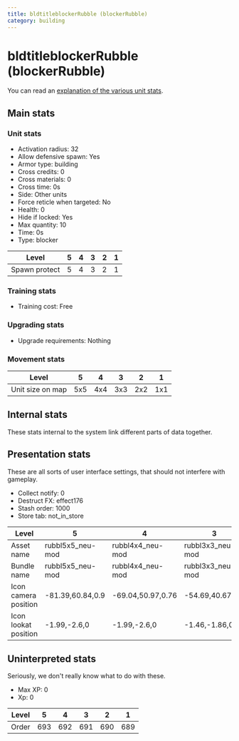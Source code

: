 ```yaml
---
title: bldtitleblockerRubble (blockerRubble)
category: building
---
```


# bldtitleblockerRubble (blockerRubble)

You can read an [explanation  of the various unit stats](unitexplained.md).

## Main stats

### Unit stats

  * Activation radius: 32
  * Allow defensive spawn: Yes
  * Armor type: building
  * Cross credits: 0
  * Cross materials: 0
  * Cross time: 0s
  * Side: Other units
  * Force reticle when targeted: No
  * Health: 0
  * Hide if locked: Yes
  * Max quantity: 10
  * Time: 0s
  * Type: blocker

|Level        |5|4|3|2|1|
|-------------|-|-|-|-|-|
|Spawn protect|5|4|3|2|1|


### Training stats

  * Training cost: Free

### Upgrading stats

  * Upgrade requirements: Nothing

### Movement stats

|Level           |5  |4  |3  |2  |1  |
|----------------|---|---|---|---|---|
|Unit size on map|5x5|4x4|3x3|2x2|1x1|


## Internal stats

These stats internal to the system link different parts of data together.


## Presentation stats

These are all sorts of user interface settings, that should not interfere with gameplay.

  * Collect notify: 0
  * Destruct FX: effect176
  * Stash order: 1000
  * Store tab: not_in_store

|Level               |5               |4                |3               |2                |1               |
|--------------------|----------------|-----------------|----------------|-----------------|----------------|
|Asset name          |rubbl5x5_neu-mod|rubbl4x4_neu-mod |rubbl3x3_neu-mod|rubbl2x2_neu-mod |rubbl1x1_neu-mod|
|Bundle name         |rubbl5x5_neu-mod|rubbl4x4_neu-mod |rubbl3x3_neu-mod|rubbl2x2_neu-mod |rubbl1x1_neu-mod|
|Icon camera position|-81.39,60.84,0.9|-69.04,50.97,0.76|-54.69,40.67,1.3|23.27,24.08,13.51|14.72,14.82,8.12|
|Icon lookat position|-1.99,-2.6,0    |-1.99,-2.6,0     |-1.46,-1.86,0.7 |0.11,-0.27,0.57  |0.37,-0.27,0.1  |


## Uninterpreted stats

Seriously, we don't really know what to do with these.

  * Max XP: 0
  * Xp: 0

|Level|5  |4  |3  |2  |1  |
|-----|---|---|---|---|---|
|Order|693|692|691|690|689|


